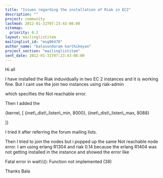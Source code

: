 ```yaml
---
title: "Issues regarding the installation of Riak in EC2"
description: ""
project: community
lastmod: 2012-01-31T07:23:43-08:00
sitemap:
  priority: 0.2
layout: mailinglistitem
mailinglist_id: "msg06470"
author_name: "balasundaram karthikeyan"
project_section: "mailinglistitem"
sent_date: 2012-01-31T07:23:43-08:00
---
```


Hi all

I have installed the Riak induvidually in two EC 2 instances and it is working 
fine. But I cant use the join two instances using riak-admin

which specifies the Not reachable error.

Then I added the 
 
 {kernel, [
 {inet\\_dist\\_listen\\_min, 8000},
 {inet\\_dist\\_listen\\_max, 8088}
 
 ]}

I tried it after referring the forum mailing lists.

Then I tried to join the nodes but i popped up the same Not reachable node 
error. I am using erlang R1304 and riak 0.14 because the erlang R1404 was
not getting installed in the instance and showed the error like

Fatal error in wait\\_\\_(): Function not implemented (38)

Thanks 
Bala

 

